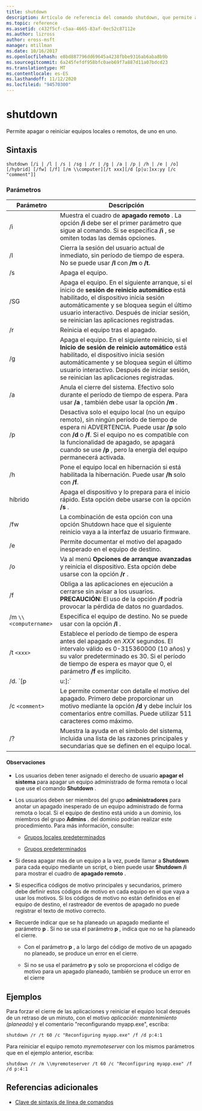```yaml
---
title: shutdown
description: Artículo de referencia del comando shutdown, que permite apagar o reiniciar equipos locales o remotos, de uno en uno.
ms.topic: reference
ms.assetid: c432f5cf-c5aa-4665-83af-0ec52c87112e
ms.author: lizross
author: eross-msft
manager: mtillman
ms.date: 10/16/2017
ms.openlocfilehash: e8bd887796dd69645a4238fbbe9316ab6aba8b9b
ms.sourcegitcommit: 6a245fefdf958bfc0aeb69f7a887d11a07bdcd23
ms.translationtype: MT
ms.contentlocale: es-ES
ms.lasthandoff: 11/12/2020
ms.locfileid: "94570300"
---
```

# <a name="shutdown"></a>shutdown

Permite apagar o reiniciar equipos locales o remotos, de uno en uno.

## <a name="syntax"></a>Sintaxis

```
shutdown [/i | /l | /s | /sg | /r | /g | /a | /p | /h | /e | /o] [/hybrid] [/fw] [/f] [/m \\computer][/t xxx][/d [p|u:]xx:yy [/c "comment"]]
```

### <a name="parameters"></a>Parámetros

| Parámetro | Descripción |
|--|--|
| /i | Muestra el cuadro de **apagado remoto** . La opción **/i** debe ser el primer parámetro que sigue al comando. Si se especifica **/i** , se omiten todas las demás opciones. |
| /l | Cierra la sesión del usuario actual de inmediato, sin período de tiempo de espera. No se puede usar **/l** con **/m** o **/t**. |
| /s | Apaga el equipo. |
| /SG | Apaga el equipo. En el siguiente arranque, si el inicio de **sesión de reinicio automático** está habilitado, el dispositivo inicia sesión automáticamente y se bloquea según el último usuario interactivo. Después de iniciar sesión, se reinician las aplicaciones registradas. |
| /r | Reinicia el equipo tras el apagado. |
| /g | Apaga el equipo. En el siguiente reinicio, si el **Inicio de sesión de reinicio automático** está habilitado, el dispositivo inicia sesión automáticamente y se bloquea según el último usuario interactivo. Después de iniciar sesión, se reinician las aplicaciones registradas. |
| /a | Anula el cierre del sistema. Efectivo solo durante el período de tiempo de espera. Para usar **/a** , también debe usar la opción **/m** . |
| /p | Desactiva solo el equipo local (no un equipo remoto), sin ningún período de tiempo de espera ni ADVERTENCIA. Puede usar **/p** solo con **/d** o **/f**. Si el equipo no es compatible con la funcionalidad de apagado, se apagará cuando se use **/p** , pero la energía del equipo permanecerá activada. |
| /h | Pone el equipo local en hibernación si está habilitada la hibernación. Puede usar **/h** solo con **/f**. |
| híbrido | Apaga el dispositivo y lo prepara para el inicio rápido. Esta opción debe usarse con la opción **/s** . |
| /fw | La combinación de esta opción con una opción Shutdown hace que el siguiente reinicio vaya a la interfaz de usuario firmware. |
| /e | Permite documentar el motivo del apagado inesperado en el equipo de destino. |
| /o | Va al menú **Opciones de arranque avanzadas** y reinicia el dispositivo. Esta opción debe usarse con la opción **/r** . |
| /f | Obliga a las aplicaciones en ejecución a cerrarse sin avisar a los usuarios.<br>**PRECAUCIÓN:** El uso de la opción **/f** podría provocar la pérdida de datos no guardados. |
| /m `\\<computername>` | Especifica el equipo de destino. No se puede usar con la opción **/l** . |
| /t `<xxx>` | Establece el período de tiempo de espera antes del apagado en *XXX* segundos. El intervalo válido es 0-315360000 (10 años) y su valor predeterminado es 30. Si el período de tiempo de espera es mayor que 0, el parámetro **/f** es implícito. |
| /d. `[p | u:]<XX>:<YY>` | Muestra el motivo del reinicio o apagado del sistema. Los valores de parámetro admitidos son:<ul><li>**p** : indica que el reinicio o el apagado están planeados.</li><li>**u** : indica que el motivo es definido por el usuario.<p>**NOTA** :<br>Si no se especifican **p** o **u** , el reinicio o el apagado no están planeados.</li><li>*XX* : especifica el número de motivo principal (un entero positivo, menor que 256).</li><li>*AA* Especifica el número de motivo secundario (un entero positivo, menor que 65536).</li></ul> |
| /c `<comment>` | Le permite comentar con detalle el motivo del apagado. Primero debe proporcionar un motivo mediante la opción **/d** y debe incluir los comentarios entre comillas. Puede utilizar 511 caracteres como máximo. |
| /? | Muestra la ayuda en el símbolo del sistema, incluida una lista de las razones principales y secundarias que se definen en el equipo local. |

#### <a name="remarks"></a>Observaciones

- Los usuarios deben tener asignado el derecho de usuario **apagar el sistema** para apagar un equipo administrado de forma remota o local que use el comando **Shutdown** .

- Los usuarios deben ser miembros del grupo **administradores** para anotar un apagado inesperado de un equipo administrado de forma remota o local. Si el equipo de destino está unido a un dominio, los miembros del grupo **Admins** . del dominio podrían realizar este procedimiento. Para más información, consulte:

  - [Grupos locales predeterminados](/previous-versions/windows/it-pro/windows-server-2003/cc785098(v=ws.10))

  - [Grupos predeterminados](/previous-versions/windows/it-pro/windows-server-2003/cc756898(v=ws.10))

- Si desea apagar más de un equipo a la vez, puede llamar a **Shutdown** para cada equipo mediante un script, o bien puede usar **Shutdown** **/i** para mostrar el cuadro de **apagado remoto** .

- Si especifica códigos de motivo principales y secundarios, primero debe definir estos códigos de motivo en cada equipo en el que vaya a usar los motivos. Si los códigos de motivo no están definidos en el equipo de destino, el rastreador de eventos de apagado no puede registrar el texto de motivo correcto.

- Recuerde indicar que se ha planeado un apagado mediante el parámetro **p** . Si no se usa el parámetro **p** , indica que no se ha planeado el cierre.

  - Con el parámetro **p** , a lo largo del código de motivo de un apagado no planeado, se produce un error en el cierre.

  - Si no se usa el parámetro **p** y solo se proporciona el código de motivo para un apagado planeado, también se produce un error en el cierre

## <a name="examples"></a>Ejemplos

Para forzar el cierre de las aplicaciones y reiniciar el equipo local después de un retraso de un minuto, con el motivo *aplicación: mantenimiento (planeado)* y el comentario "reconfigurando myapp.exe", escriba:

```
shutdown /r /t 60 /c "Reconfiguring myapp.exe" /f /d p:4:1
```

Para reiniciar el equipo remoto *myremoteserver* con los mismos parámetros que en el ejemplo anterior, escriba:

```
shutdown /r /m \\myremoteserver /t 60 /c "Reconfiguring myapp.exe" /f /d p:4:1
```

## <a name="additional-references"></a>Referencias adicionales

- [Clave de sintaxis de línea de comandos](command-line-syntax-key.md)
